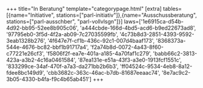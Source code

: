 +++
title="In Beratung"
template="categorypage.html"
[extra]
tables=[{name="Initiative", stations=["parl-initiativ"]},{name="Ausschussberatung", stations=["parl-ausschber", "parl-vollvlsgn"]}]
laws=['1e6915ca-d54b-4d92-bb95-52ee8b905c06', 'a444cbde-166d-4bd5-acd6-b9ed22673ad8', '97795eb0-3f5d-4f2a-ab09-7c27035599fb', '4c73b8d3-2851-4393-9592-3eab1328b276', '4f647e7f-cf1b-436c-92c1-007d4baaf173', '8368373a-544e-4676-bc82-bbf1b91717a4', 'f2a74b8d-0072-4a43-8f60-c77221e26cf3', 'f5806f2f-ea7e-401a-a185-4a70faf1c279', 'babb66c2-3813-423a-a3b2-4c16a0461584', '87ea131e-e51a-43f3-a3e0-1913fcf1551c', '833299ce-34af-470f-a7a3-da271bb2b6b3', 'ff04524c-9534-4eb8-8a12-fdee8bc149d9', 'cbb3682c-363c-46ac-b7db-81687eeaac74', '8e7ac9c2-3b05-4330-b4fa-f9c4b65ab451']
+++

